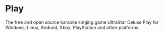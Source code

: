 # Play
The free and open source karaoke singing game UltraStar Deluxe Play for Windows, Linux, Android, Xbox, PlayStation and other platforms.
